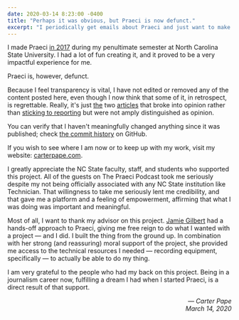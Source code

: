 ```yaml
---
date: 2020-03-14 8:23:00 -0400
title: "Perhaps it was obvious, but Praeci is now defunct."
excerpt: "I periodically get emails about Praeci and just want to make clear that this project is not active."
---
```

I made Praeci [in 2017](/coming-soon-praeci-news.html) during my penultimate semester at North Carolina State University. I had a lot of fun creating it, and it proved to be a very impactful experience for me.

Praeci is, however, defunct.

Because I feel transparency is vital, I have not edited or removed any of the content posted here, even though I now think that some of it, in retrospect, is regrettable. Really, it's just [the](/commentary/breakdown-of-the-candidates) two [articles](/commentary/quiroga-should-drop-out-of-race) that broke into opinion rather than [sticking to reporting](/news/willis-impeachment-overview) but were not amply distinguished as opinion.

You can verify that I haven't meaningfully changed anything since it was published; check [the commit history](https://github.com/Praeci/praeci.github.io/commits/master) on GitHub.

If you wish to see where I am now or to keep up with my work, visit my website: [carterpape.com](https://carterpape.com).

I greatly appreciate the NC State faculty, staff, and students who supported this project. All of the guests on The Praeci Podcast took me seriously despite my not being officially associated with any NC State institution like Technician. That willingness to take me seriously lent me credibility, and that gave me a platform and a feeling of empowerment, affirming that what I was doing was important and meaningful.

Most of all, I want to thank my advisor on this project. [Jamie Gilbert](https://www.linkedin.com/in/jamielynngilbert/) had a hands-off approach to Praeci, giving me free reign to do what I wanted with a project — and I did. I built the thing from the ground up. In combination with her strong (and reassuring) moral support of the project, she provided me access to the technical resources I needed — recording equipment, specifically — to actually be able to do my thing.

I am very grateful to the people who had my back on this project. Being in a journalism career now, fulfilling a dream I had when I started Praeci, is a direct result of that support.

<div style="text-align: right; font-style: italic;">
    <p>
        — Carter Pape<br />
        March 14, 2020
    </p>
</div>
